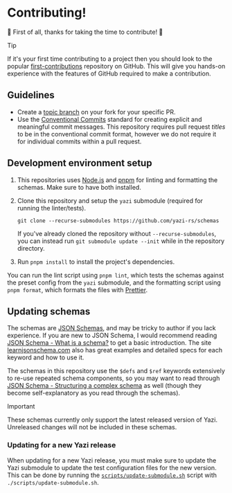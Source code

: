 # Contributing!

🎉 First of all, thanks for taking the time to contribute! 🎉

> [!TIP]
> If it's your first time contributing to a project then you should look to the popular [first-contributions](https://github.com/firstcontributions/first-contributions) repository on GitHub. This will give you hands-on experience with the features of GitHub required to make a contribution.

## Guidelines

- Create a [topic branch](https://git-scm.com/book/en/v2/Git-Branching-Branching-Workflows#_topic_branch) on your fork for your specific PR.
- Use the [Conventional Commits](https://www.conventionalcommits.org/en/v1.0.0/) standard for creating explicit and meaningful commit messages. This repository requires pull request _titles_ to be in the conventional commit format, however we do not require it for individual commits within a pull request.

## Development environment setup

1. This repositories uses [Node.js](https://nodejs.org/en) and [pnpm](https://pnpm.io/) for linting and formatting the schemas. Make sure to have both installed.
2. Clone this repository and setup the `yazi` submodule (required for running the linter/tests).

   ```
   git clone --recurse-submodules https://github.com/yazi-rs/schemas
   ```

   If you've already cloned the repository without `--recurse-submodules`, you can instead run `git submodule update --init` while in the repository directory.

3. Run `pnpm install` to install the project's dependencies.

You can run the lint script using `pnpm lint`, which tests the schemas against the preset config from the `yazi` submodule, and the formatting script using `pnpm format`, which formats the files with [Prettier](https://prettier.io/).

## Updating schemas

The schemas are [JSON Schemas](https://json-schema.org/), and may be tricky to author if you lack experience. If you are new to JSON Schema, I would recommend reading [JSON Schema - What is a schema?](https://json-schema.org/understanding-json-schema/about) to get a basic introduction. The site [learnjsonschema.com](https://www.learnjsonschema.com/2020-12/) also has great examples and detailed specs for each keyword and how to use it.

The schemas in this repository use the `$defs` and `$ref` keywords extensively to re-use repeated schema components, so you may want to read through [JSON Schema - Structuring a complex schema](https://json-schema.org/understanding-json-schema/structuring) as well (though they become self-explanatory as you read through the schemas).

> [!IMPORTANT]
> These schemas currently only support the latest released version of Yazi. Unreleased changes will not be included in these schemas.

### Updating for a new Yazi release

When updating for a new Yazi release, you must make sure to update the Yazi submodule to update the test configuration files for the new version. This can be done by running the [`scripts/update-submodule.sh`](./scripts/update-submodule.sh) script with `./scripts/update-submodule.sh`.
